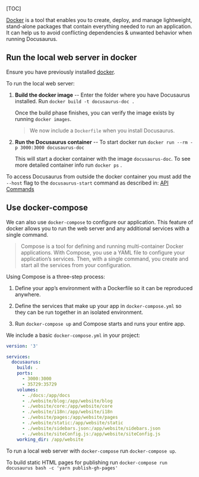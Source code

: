 [TOC]

[Docker](https://www.docker.com/) is a tool that enables you to create, deploy, and manage lightweight, stand-alone packages that contain everything needed to run an application. It can help us to avoid conflicting dependencies & unwanted behavior when running Docusaurus.

Run the local web server in docker
----------------------------------

Ensure you have previously installed [docker](https://www.docker.com/get-started).

To run the local web server:

1.  **Build the docker image** -- Enter the folder where you have Docusaurus installed. Run `docker build -t docusaurus-doc .`

    Once the build phase finishes, you can verify the image exists by running `docker images`.

    > We now include a `Dockerfile` when you install Docusaurus.

2.  **Run the Docusaurus container** -- To start docker run `docker run --rm -p 3000:3000 docusaurus-doc`

    This will start a docker container with the image `docusaurus-doc`. To see more detailed container info run `docker ps` .

To access Docusaurus from outside the docker container you must add the `--host` flag to the `docusaurus-start` command as described in: [API Commands]($CLI-Commands)

Use docker-compose
------------------

We can also use `docker-compose` to configure our application. This feature of docker allows you to run the web server and any additional services with a single command.

> Compose is a tool for defining and running multi-container Docker applications. With Compose, you use a YAML file to configure your application’s services. Then, with a single command, you create and start all the services from your configuration.

Using Compose is a three-step process:

1.  Define your app’s environment with a Dockerfile so it can be reproduced anywhere.

2.  Define the services that make up your app in `docker-compose.yml` so they can be run together in an isolated environment.

3.  Run `docker-compose up` and Compose starts and runs your entire app.


We include a basic `docker-compose.yml` in your project:

```yaml
version: '3'

services:
  docusaurus:
    build: .
    ports:
      - 3000:3000
      - 35729:35729
    volumes:
      - ./docs:/app/docs
      - ./website/blog:/app/website/blog
      - ./website/core:/app/website/core
      - ./website/i18n:/app/website/i18n
      - ./website/pages:/app/website/pages
      - ./website/static:/app/website/static
      - ./website/sidebars.json:/app/website/sidebars.json
      - ./website/siteConfig.js:/app/website/siteConfig.js
    working_dir: /app/website
```

To run a local web server with `docker-compose` run `docker-compose up`.

To build static HTML pages for publishing run `docker-compose run docusaurus bash -c 'yarn publish-gh-pages'`
